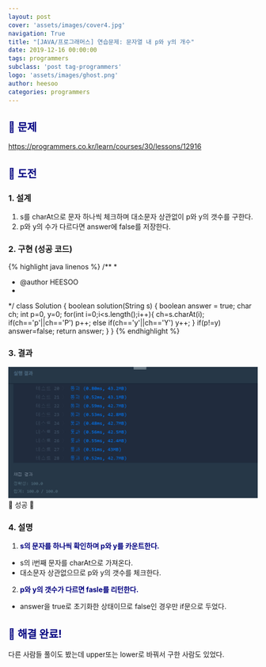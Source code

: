 ```yaml
---
layout: post
cover: 'assets/images/cover4.jpg'
navigation: True
title: "[JAVA/프로그래머스] 연습문제: 문자열 내 p와 y의 개수"
date: 2019-12-16 00:00:00
tags: programmers
subclass: 'post tag-programmers'
logo: 'assets/images/ghost.png'
author: heesoo
categories: programmers
---
```

## <span style="color:navy">👀 문제</span>
<https://programmers.co.kr/learn/courses/30/lessons/12916>

## <span style="color:navy">👊 도전</span>

### 1. 설계
1. s를 charAt으로 문자 하나씩 체크하며 대소문자 상관없이 p와 y의 갯수를 구한다.
2. p와 y의 수가 다르다면 answer에 false를 저장한다.

### 2. 구현 (성공 코드)
{% highlight java linenos %}
/**
 *
 * @author HEESOO
 *
 */
 class Solution {
     boolean solution(String s) {
         boolean answer = true;
         char ch;
         int p=0, y=0;
         for(int i=0;i<s.length();i++){
             ch=s.charAt(i);
             if(ch=='p'||ch=='P') p++;
             else if(ch=='y'||ch=='Y') y++;
         }
         if(p!=y) answer=false;
         return answer;
     }
 }
 {% endhighlight %}

### 3. 결과
![실행결과](./assets/images/191216_8.PNG)
🤟 성공 🤟

### 4. 설명
1. **<span style="color:navy">s의 문자를 하나씩 확인하며 p와 y를 카운트한다.</span>**
- s의 i번째 문자를 charAt으로 가져온다.
- 대소문자 상관없으므로 p와 y의 갯수를 체크한다.
2. **<span style="color:navy">p와 y의 갯수가 다르면 fasle를 리턴한다.</span>**
- answer을 true로 초기화한 상태이므로 false인 경우만 if문으로 두었다.

## <span style="color:navy">👏 해결 완료!</span>
다른 사람들 풀이도 봤는데 upper또는 lower로 바꿔서 구한 사람도 있었다.
